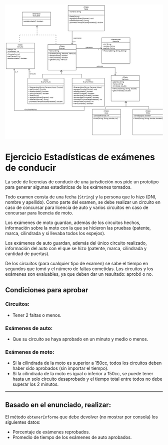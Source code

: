 ![diagrama uml](uml/ejercicio7-uml.png)
# Ejercicio Estadísticas de exámenes de conducir

La sede de licencias de conducir de una jurisdicción nos pide un prototipo para generar algunas estadísticas de los exámenes tomados.

Todo examen consta de una fecha (`String`) y la persona que lo hizo (DNI, nombre y apellido). Como parte del examen, se debe realizar un circuito en caso de concursar para licencia de auto y varios circuitos en caso de concursar para licencia de moto.

Los exámenes de moto guardan, además de los circuitos hechos, información sobre la moto con la que se hicieron las pruebas (patente, marca, cilindrada y si llevaba todos los espejos).

Los exámenes de auto guardan, además del único circuito realizado, información del auto con el que se hizo (patente, marca, cilindrada y cantidad de puertas).

De los circuitos (para cualquier tipo de examen) se sabe el tiempo en segundos que tomó y el número de faltas cometidas. Los circuitos y los exámenes son evaluables, ya que deben dar un resultado: aprobó o no.

## Condiciones para aprobar

### Circuitos:
- Tener 2 faltas o menos.

### Exámenes de auto:
- Que su circuito se haya aprobado en un minuto y medio o menos.

### Exámenes de moto:
- Si la cilindrada de la moto es superior a 150cc, todos los circuitos deben haber sido aprobados (sin importar el tiempo).
- Si la cilindrada de la moto es igual o inferior a 150cc, se puede tener hasta un solo circuito desaprobado y el tiempo total entre todos no debe superar los 2 minutos.

---

## Basado en el enunciado, realizar:
El método `obtenerInforme` que debe devolver (no mostrar por consola) los siguientes datos:
- Porcentaje de exámenes reprobados.
- Promedio de tiempo de los exámenes de auto aprobados.

